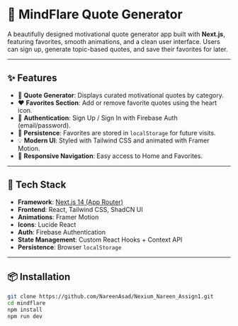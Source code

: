 # 💬 MindFlare Quote Generator

A beautifully designed motivational quote generator app built with **Next.js**, featuring favorites, smooth animations, and a clean user interface. Users can sign up, generate topic-based quotes, and save their favorites for later.

---

## ✨ Features

- 🎯 **Quote Generator**: Displays curated motivational quotes by category.
- ❤️ **Favorites Section**: Add or remove favorite quotes using the heart icon.
- 🔐 **Authentication**: Sign Up / Sign In with Firebase Auth (email/password).
- 💾 **Persistence**: Favorites are stored in `localStorage` for future visits.
- 💡 **Modern UI**: Styled with Tailwind CSS and animated with Framer Motion.
- 🔗 **Responsive Navigation**: Easy access to Home and Favorites.

---

## 🚀 Tech Stack

- **Framework**: [Next.js 14 (App Router)](https://nextjs.org/)
- **Frontend**: React, Tailwind CSS, ShadCN UI
- **Animations**: Framer Motion
- **Icons**: Lucide React
- **Auth**: Firebase Authentication
- **State Management**: Custom React Hooks + Context API
- **Persistence**: Browser `localStorage`

---

## 📦 Installation

```bash
git clone https://github.com/NareenAsad/Nexium_Nareen_Assign1.git
cd mindflare
npm install
npm run dev
